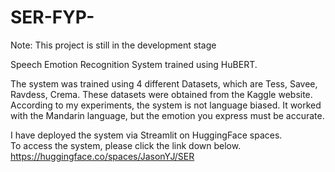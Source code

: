 # SER-FYP-
Note: This project is still in the development stage

Speech Emotion Recognition System trained using HuBERT. 

The system was trained using 4 different Datasets, which are Tess, Savee, Ravdess, Crema. These datasets were obtained from the Kaggle website.
According to my experiments, the system is not language biased. It worked with the Mandarin language, but the emotion you express must be accurate.

I have deployed the system via Streamlit on HuggingFace spaces.<br>
To access the system, please click the link down below.<br>
https://huggingface.co/spaces/JasonYJ/SER

